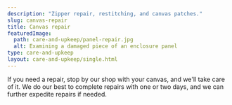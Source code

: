 ```yaml
---
description: "Zipper repair, restitching, and canvas patches."
slug: canvas-repair
title: Canvas repair
featuredImage:
  path: care-and-upkeep/panel-repair.jpg
  alt: Examining a damaged piece of an enclosure panel
type: care-and-upkeep
layout: care-and-upkeep/single.html
---
```


If you need a repair, stop by our shop with your canvas, and we'll take care of
it. We do our best to complete repairs with one or two days, and we can further
expedite repairs if needed.
